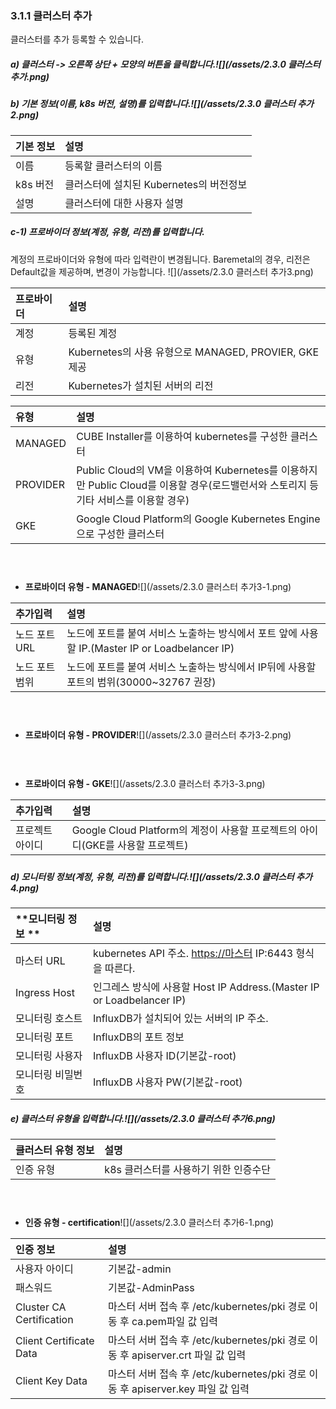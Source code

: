 ### 3.1.1 클러스터 추가

클러스터를 추가 등록할 수 있습니다.

##### a\)    클러스터 -&gt; 오른쪽 상단 + 모양의 버튼을 클릭합니다.![](/assets/2.3.0 클러스터 추가.png)

##### b\)  기본 정보\(이름, k8s 버전, 설명\)를 입력합니다.![](/assets/2.3.0 클러스터 추가2.png)

| **기본 정보** | 설명 |
| :--- | :--- |
| 이름 | 등록할 클러스터의 이름 |
| k8s 버전 | 클러스터에 설치된 Kubernetes의 버전정보 |
| 설명 | 클러스터에 대한 사용자 설명 |

##### c-1\) 프로바이더 정보\(계정, 유형, 리전\)를 입력합니다.

계정의 프로바이더와 유형에 따라 입력란이 변경됩니다. Baremetal의 경우, 리전은 Default값을 제공하며, 변경이 가능합니다. ![](/assets/2.3.0 클러스터 추가3.png)

| **프로바이더** | **설명** |
| :--- | :--- |
| 계정 | 등록된 계정 |
| 유형 | Kubernetes의 사용 유형으로 MANAGED, PROVIER, GKE 제공 |
| 리전 | Kubernetes가 설치된 서버의 리전 |

| **유형** | **설명** |
| :--- | :--- |
| MANAGED | CUBE Installer를 이용하여 kubernetes를 구성한 클러스터 |
| PROVIDER | Public Cloud의 VM을 이용하여 Kubernetes를 이용하지만 Public Cloud를 이용할 경우\(로드밸런서와 스토리지 등 기타 서비스를 이용할 경우\) |
| GKE | Google Cloud Platform의 Google Kubernetes Engine으로 구성한 클러스터 |

#### ㅤ

* **프로바이더 유형 - MANAGED**![](/assets/2.3.0 클러스터 추가3-1.png)

| **추가입력** | **설명** |
| :--- | :--- |
| 노드 포트 URL | 노드에 포트를 붙여 서비스 노출하는 방식에서 포트 앞에 사용할  IP.\(Master IP or Loadbelancer IP\) |
| 노드 포트 범위 | 노드에 포트를 붙여 서비스 노출하는 방식에서 IP뒤에 사용할 포트의 범위\(30000~32767 권장\) |

#### ㅤ

* **프로바이더 유형 - PROVIDER**![](/assets/2.3.0 클러스터 추가3-2.png)ㅤ

#### ㅤ

* **프로바이더 유형 - GKE**![](/assets/2.3.0 클러스터 추가3-3.png)

| **추가입력** | **설명** |
| :--- | :--- |
| 프로젝트 아이디 | Google Cloud Platform의 계정이 사용할 프로젝트의 아이디\(GKE를 사용할 프로젝트\) |

##### 

##### d\) 모니터링 정보\(계정, 유형, 리전\)를 입력합니다.![](/assets/2.3.0 클러스터 추가4.png)

| **모니터링 정보 ** | **설명** |
| :--- | :--- |
| 마스터 URL | kubernetes API 주소. [https://마스터](https://마스터) IP:6443 형식을 따른다. |
| Ingress Host | 인그레스 방식에 사용할 Host IP Address.\(Master IP or Loadbelancer IP\) |
| 모니터링 호스트 | InfluxDB가 설치되어 있는 서버의 IP 주소. |
| 모니터링 포트 | InfluxDB의 포트 정보 |
| 모니터링 사용자 | InfluxDB 사용자 ID\(기본값-root\) |
| 모니터링 비밀번호 | InfluxDB 사용자 PW\(기본값-root\) |

##### e\) 클러스터 유형을 입력합니다.![](/assets/2.3.0 클러스터 추가6.png)

| **클러스터 유형 정보** | **설명** |
| :--- | :--- |
| 인증 유형 | k8s 클러스터를 사용하기 위한 인증수단 |

#### ㅤ

* **인증 유형 - certification**![](/assets/2.3.0 클러스터 추가6-1.png)

| 인증 정보 | **설명** |
| :--- | :--- |
| 사용자 아이디  | 기본값-admin |
| 패스워드 | 기본값-AdminPass |
| Cluster CA Certification | 마스터 서버 접속 후 /etc/kubernetes/pki 경로 이동 후 ca.pem파일 값 입력 |
| Client Certificate Data | 마스터 서버 접속 후 /etc/kubernetes/pki 경로 이동 후 apiserver.crt 파일 값 입력 |
| Client Key Data | 마스터 서버 접속 후 /etc/kubernetes/pki 경로 이동 후 apiserver.key 파일 값 입력 |



